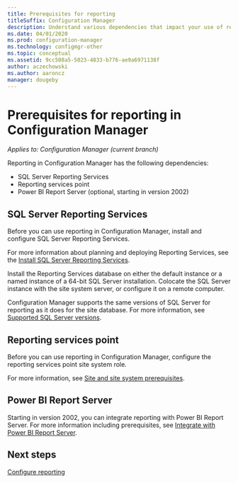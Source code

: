 ```yaml
---
title: Prerequisites for reporting
titleSuffix: Configuration Manager
description: Understand various dependencies that impact your use of reporting in Configuration Manager.
ms.date: 04/01/2020
ms.prod: configuration-manager
ms.technology: configmgr-other
ms.topic: conceptual
ms.assetid: 9cc508a5-5023-4833-b776-ae9a6971138f
author: aczechowski
ms.author: aaroncz
manager: dougeby
---
```


# Prerequisites for reporting in Configuration Manager

*Applies to: Configuration Manager (current branch)*

Reporting in Configuration Manager has the following dependencies:

- SQL Server Reporting Services
- Reporting services point
- Power BI Report Server (optional, starting in version 2002)

## SQL Server Reporting Services

Before you can use reporting in Configuration Manager, install and configure SQL Server Reporting Services.

For more information about planning and deploying Reporting Services, see the [Install SQL Server Reporting Services](https://docs.microsoft.com/sql/reporting-services/install-windows/install-reporting-services).

Install the Reporting Services database on either the default instance or a named instance of a 64-bit SQL Server installation. Colocate the SQL Server instance with the site system server, or configure it on a remote computer.

Configuration Manager supports the same versions of SQL Server for reporting as it does for the site database. For more information, see [Supported SQL Server versions](/configmgr/core/plan-design/configs/support-for-sql-server-versions#bkmk_SQLVersions).

## Reporting services point

Before you can use reporting in Configuration Manager, configure the reporting services point site system role.

For more information, see [Site and site system prerequisites](/configmgr/core/plan-design/configs/site-and-site-system-prerequisites#bkmk_2012RSpoint).

## Power BI Report Server

Starting in version 2002, you can integrate reporting with Power BI Report Server. For more information including prerequisites, see [Integrate with Power BI Report Server](/configmgr/core/servers/manage/powerbi-report-server).

## Next steps

[Configure reporting](/configmgr/core/servers/manage/configuring-reporting)

